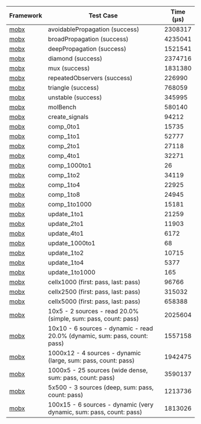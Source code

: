 | Framework | Test Case | Time (μs) |
| --- | --- | --- |
| [mobx](https://github.com/mobxjs/mobx.dart) | avoidablePropagation (success) | 2308317 |
| [mobx](https://github.com/mobxjs/mobx.dart) | broadPropagation (success) | 4235041 |
| [mobx](https://github.com/mobxjs/mobx.dart) | deepPropagation (success) | 1521541 |
| [mobx](https://github.com/mobxjs/mobx.dart) | diamond (success) | 2374716 |
| [mobx](https://github.com/mobxjs/mobx.dart) | mux (success) | 1831380 |
| [mobx](https://github.com/mobxjs/mobx.dart) | repeatedObservers (success) | 226990 |
| [mobx](https://github.com/mobxjs/mobx.dart) | triangle (success) | 768059 |
| [mobx](https://github.com/mobxjs/mobx.dart) | unstable (success) | 345995 |
| [mobx](https://github.com/mobxjs/mobx.dart) | molBench | 580140 |
| [mobx](https://github.com/mobxjs/mobx.dart) | create_signals | 94212 |
| [mobx](https://github.com/mobxjs/mobx.dart) | comp_0to1 | 15735 |
| [mobx](https://github.com/mobxjs/mobx.dart) | comp_1to1 | 52777 |
| [mobx](https://github.com/mobxjs/mobx.dart) | comp_2to1 | 27118 |
| [mobx](https://github.com/mobxjs/mobx.dart) | comp_4to1 | 32271 |
| [mobx](https://github.com/mobxjs/mobx.dart) | comp_1000to1 | 26 |
| [mobx](https://github.com/mobxjs/mobx.dart) | comp_1to2 | 34119 |
| [mobx](https://github.com/mobxjs/mobx.dart) | comp_1to4 | 22925 |
| [mobx](https://github.com/mobxjs/mobx.dart) | comp_1to8 | 24945 |
| [mobx](https://github.com/mobxjs/mobx.dart) | comp_1to1000 | 15181 |
| [mobx](https://github.com/mobxjs/mobx.dart) | update_1to1 | 21259 |
| [mobx](https://github.com/mobxjs/mobx.dart) | update_2to1 | 11903 |
| [mobx](https://github.com/mobxjs/mobx.dart) | update_4to1 | 6172 |
| [mobx](https://github.com/mobxjs/mobx.dart) | update_1000to1 | 68 |
| [mobx](https://github.com/mobxjs/mobx.dart) | update_1to2 | 10715 |
| [mobx](https://github.com/mobxjs/mobx.dart) | update_1to4 | 5377 |
| [mobx](https://github.com/mobxjs/mobx.dart) | update_1to1000 | 165 |
| [mobx](https://github.com/mobxjs/mobx.dart) | cellx1000 (first: pass, last: pass) | 96766 |
| [mobx](https://github.com/mobxjs/mobx.dart) | cellx2500 (first: pass, last: pass) | 315032 |
| [mobx](https://github.com/mobxjs/mobx.dart) | cellx5000 (first: pass, last: pass) | 658388 |
| [mobx](https://github.com/mobxjs/mobx.dart) | 10x5 - 2 sources - read 20.0% (simple, sum: pass, count: pass) | 2025604 |
| [mobx](https://github.com/mobxjs/mobx.dart) | 10x10 - 6 sources - dynamic - read 20.0% (dynamic, sum: pass, count: pass) | 1557158 |
| [mobx](https://github.com/mobxjs/mobx.dart) | 1000x12 - 4 sources - dynamic (large, sum: pass, count: pass) | 1942475 |
| [mobx](https://github.com/mobxjs/mobx.dart) | 1000x5 - 25 sources (wide dense, sum: pass, count: pass) | 3590137 |
| [mobx](https://github.com/mobxjs/mobx.dart) | 5x500 - 3 sources (deep, sum: pass, count: pass) | 1213736 |
| [mobx](https://github.com/mobxjs/mobx.dart) | 100x15 - 6 sources - dynamic (very dynamic, sum: pass, count: pass) | 1813026 |
